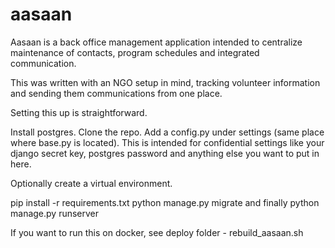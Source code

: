 # aasaan
Aasaan is a back office management application intended to centralize maintenance of contacts, program schedules and integrated communication.

This was written with an NGO setup in mind, tracking volunteer information and sending them communications from one place.

Setting this up is straightforward.

Install postgres. Clone the repo. Add a config.py under settings (same place where base.py is located). This is intended for confidential settings like your django secret key, postgres password and anything else you want to put in here.

Optionally create a virtual environment. 

pip install -r requirements.txt
python manage.py migrate
and finally
python manage.py runserver

If you want to run this on docker, see deploy folder - rebuild_aasaan.sh
